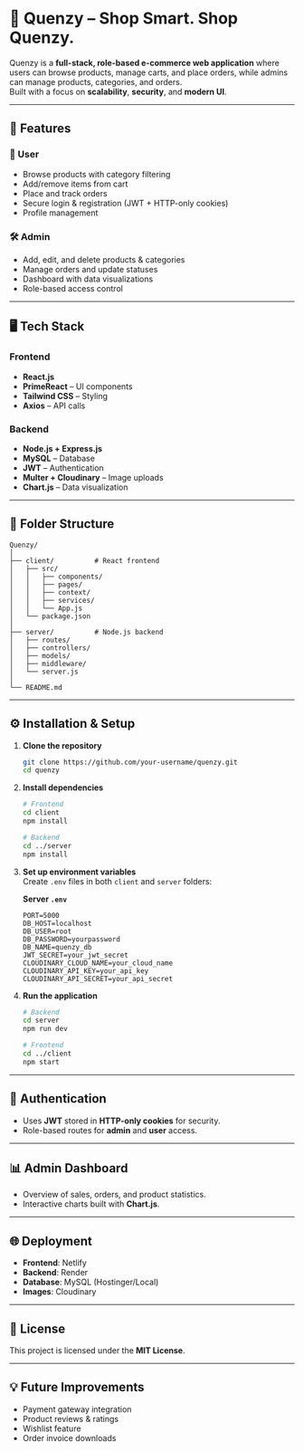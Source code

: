 # 🛒 Quenzy – Shop Smart. Shop Quenzy.

Quenzy is a **full-stack, role-based e-commerce web application** where users can browse products, manage carts, and place orders, while admins can manage products, categories, and orders.  
Built with a focus on **scalability**, **security**, and **modern UI**.

---

## 🚀 Features

### 👤 User
- Browse products with category filtering
- Add/remove items from cart
- Place and track orders
- Secure login & registration (JWT + HTTP-only cookies)
- Profile management

### 🛠 Admin
- Add, edit, and delete products & categories
- Manage orders and update statuses
- Dashboard with data visualizations
- Role-based access control

---

## 🖥 Tech Stack

### Frontend
- **React.js**
- **PrimeReact** – UI components
- **Tailwind CSS** – Styling
- **Axios** – API calls

### Backend
- **Node.js + Express.js**
- **MySQL** – Database
- **JWT** – Authentication
- **Multer + Cloudinary** – Image uploads
- **Chart.js** – Data visualization

---

## 📂 Folder Structure

```
Quenzy/
│
├── client/          # React frontend
│   ├── src/
│   │   ├── components/
│   │   ├── pages/
│   │   ├── context/
│   │   ├── services/
│   │   └── App.js
│   └── package.json
│
├── server/          # Node.js backend
│   ├── routes/
│   ├── controllers/
│   ├── models/
│   ├── middleware/
│   └── server.js
│
└── README.md
```

---

## ⚙️ Installation & Setup

1. **Clone the repository**
   ```bash
   git clone https://github.com/your-username/quenzy.git
   cd quenzy
   ```

2. **Install dependencies**
   ```bash
   # Frontend
   cd client
   npm install

   # Backend
   cd ../server
   npm install
   ```

3. **Set up environment variables**  
   Create `.env` files in both `client` and `server` folders:

   **Server `.env`**
   ```env
   PORT=5000
   DB_HOST=localhost
   DB_USER=root
   DB_PASSWORD=yourpassword
   DB_NAME=quenzy_db
   JWT_SECRET=your_jwt_secret
   CLOUDINARY_CLOUD_NAME=your_cloud_name
   CLOUDINARY_API_KEY=your_api_key
   CLOUDINARY_API_SECRET=your_api_secret
   ```

4. **Run the application**
   ```bash
   # Backend
   cd server
   npm run dev

   # Frontend
   cd ../client
   npm start
   ```

---

## 🔐 Authentication
- Uses **JWT** stored in **HTTP-only cookies** for security.
- Role-based routes for **admin** and **user** access.

---

## 📊 Admin Dashboard
- Overview of sales, orders, and product statistics.
- Interactive charts built with **Chart.js**.

---

## 🌐 Deployment
- **Frontend**: Netlify
- **Backend**: Render
- **Database**: MySQL (Hostinger/Local)
- **Images**: Cloudinary

---

## 📜 License
This project is licensed under the **MIT License**.

---

## 💡 Future Improvements
- Payment gateway integration
- Product reviews & ratings
- Wishlist feature
- Order invoice downloads
